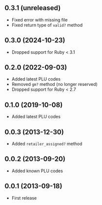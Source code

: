 ## 0.3.1 (unreleased)

- Fixed error with missing file
- Fixed return type of `valid?` method

## 0.3.0 (2024-10-23)

- Dropped support for Ruby < 3.1

## 0.2.0 (2022-09-03)

- Added latest PLU codes
- Removed `gm?` method (no longer reserved)
- Dropped support for Ruby < 2.7

## 0.1.0 (2019-10-08)

- Added latest PLU codes

## 0.0.3 (2013-12-30)

- Added `retailer_assigned?` method

## 0.0.2 (2013-09-20)

- Added known PLU codes

## 0.0.1 (2013-09-18)

- First release
